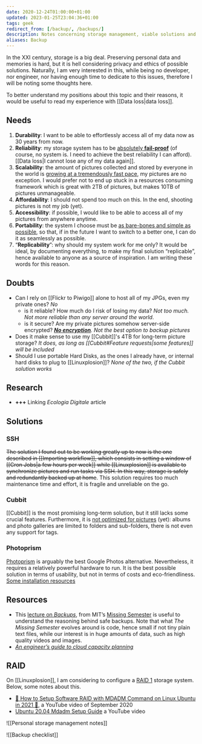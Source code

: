 ```yaml
---
date: 2020-12-24T01:00:00+01:00
updated: 2023-01-25T23:04:36+01:00
tags: geek
redirect_from: [/backup/, /backups/]
description: Notes concerning storage management, viable solutions and systems tsting
aliases: Backup
---
```

In the XXI century, storage is a big deal. Preserving personal data and memories is hard, but it is hell considering privacy and ethics of possible solutions. Naturally, I am very interested in this, while being no developer, nor engineer, nor having enough time to dedicate to this issues, therefore I will be noting some thoughts here.

<div class='yellow box'>
	To better understand my positions about this topic and their reasons, it would be useful to read my experience with [[Data loss|data loss]].
</div>

## Needs

1. **Durability**: I want to be able to effortlessly access all of my data now as 30 years from now.
2. **Reliability**: my storage system has to be <u>absolutely **fail-proof**</u> (of course, no system is. I need to achieve the best reliability I can afford). [[Data loss|I cannot lose any of my data again]].
3. **Scalability**: the amount of pictures collected and stored by everyone in the world is [growing at a tremendously fast pace](https://piwigo.com/blog/2020/12/04/flickr-google-photos-the-end-of-free-photo-hosting/ 'Flickr, Google Photos… The end of free photo hosting?'), my pictures are no exception. I would prefer not to end up stuck in a resources consuming framework which is great with 2TB of pictures, but makes 10TB of pictures unmanageable.
4. **Affordability**: I should not spend too much on this. In the end, shooting pictures is not my job (yet).
5. **Accessibility**: if possible, I would like to be able to access all of my pictures from anywhere anytime.
6. **Portability**: the system I choose must be <u>as bare-bones and simple as possible</u>, so that, if in the future I want to switch to a better one, I can do it as seamlessly as possible.
7. “**Replicability**”: why should my system work for me only? It would be ideal, by documenting everything, to make my final solution “replicable”, hence available to anyone as a source of inspiration. I am writing these words for this reason.

## Doubts

- Can I rely on [[Flickr to Piwigo]] alone to host all of my JPGs, even my private ones? *No*
	- is it reliable? How much do I risk of losing my data? *Not too much. Not more reliable than any server around the world*.
	- is it secure? Are my private pictures somehow server-side encrypted? *[**No encryption**](https://piwigo.org/forum/viewtopic.php?id=31166 'How much can I trust Piwigo with my private pictures?'). Not the best option to backup pictures*
- Does it make sense to use my [[Cubbit]]'s 4TB for long-term picture storage? *It does, as long as [[Cubbit#Feature requests|some features]] will be included*
- Should I use portable Hard Disks, as the ones I already have, or internal hard disks to plug to [[Linuxplosion]]? *None of the two, if the Cubbit solution works*

## Research

- <b class='missing'>+++</b> Linking <cite>Ecologia Digitale</cite> article

## Solutions

### SSH

~~The solution I found out to be working greatly up to now is the one described in [[Importing workflow]], which consists in setting a window of [[Cron Jobs|a few hours per week]] while [[Linuxplosion]] is available to synchronize pictures and run tasks via SSH. In this way, storage is safely and redundantly backed up at home~~. This solution requires too much maintenance time and effort, it is fragile and unreliable on the go.

### Cubbit

[[Cubbit]] is the most promising long-term solution, but it still lacks some crucial features. Furthermore, it is <u>not optimized for pictures</u> (yet): albums and photo galleries are limited to folders and sub-folders, there is not even any support for tags.

### Photoprism

[Photoprism](https://photoprism.app 'Photoprism') is arguably the best Google Photos alternative. Nevertheless, it requires a relatively powerful hardware to run. It is the best possible solution in terms of usability, but not in terms of costs and eco-friendliness. [Some installation resources](https://inputs.tommi.space/tag/list/photoprism 'Entries tagged “photoprism” in inputs.tommi.space')

## Resources

- This [lecture on *Backups*](https://missing.csail.mit.edu/2019/backups/ 'Backups - Missing Semester'), from MIT’s [Missing Semester](https://missing.csail.mit.edu/ 'The Missing Semester') is useful to understand the reasoning behind safe backups. Note that what *The Missing Semester* evolves around is code, hence small if not tiny plain text files, while our interest is in huge amounts of data, such as high quality videos and images.
- [<cite>An engineer’s guide to cloud capacity planning</cite>](https://increment.com/cloud/an-engineers-guide-to-cloud-capacity-planning/ 'An engineer’s guide to cloud capacity planning')

## RAID

On [[Linuxplosion]], I am considering to configure a [RAID 1](https://en.wikipedia.org/wiki/Standard_RAID_levels#RAID_1 '“RAID Levels” on Wikipedia') storage system. Below, some notes about this.

- [💽 How to Setup Software RAID with MDADM Command on Linux Ubuntu in 2021 💾](https://youtu.be/O3Iq9hx8V7U '💽 How to Setup Software RAID with MDADM Comand on Linux Ubuntu in 2021 💾'), a YouTube video of September 2020
- [Ubuntu 20.04 Mdadm Setup Guide](https://youtu.be/F4YIxh1kkhI 'Ubuntu 20.04 Mdadm Setup Guide') a YouTube video

![[Personal storage management notes]]

![[Backup checklist]]